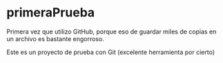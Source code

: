 # primeraPrueba
Primera vez que utilizo GitHub, porque eso de guardar miles de copias en un archivo es bastante engorroso.

Este es un proyecto de prueba con Git (excelente herramienta por cierto)

